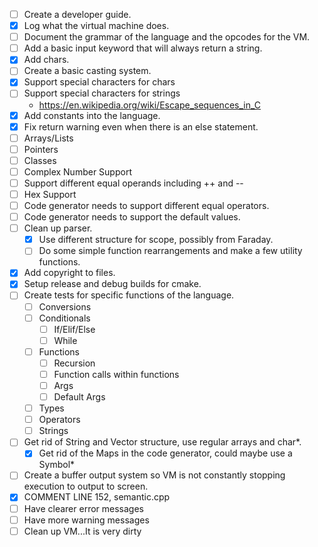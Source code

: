 - [ ] Create a developer guide.
- [x] Log what the virtual machine does. 
- [ ] Document the grammar of the language and the opcodes for the VM.
- [ ] Add a basic input keyword that will always return a string.
- [x] Add chars.
- [ ] Create a basic casting system.
- [x] Support special characters for chars
- [ ] Support special characters for strings
	- https://en.wikipedia.org/wiki/Escape_sequences_in_C
- [x] Add constants into the language.
- [x] Fix return warning even when there is an else statement.
- [ ] Arrays/Lists
- [ ] Pointers
- [ ] Classes
- [ ] Complex Number Support
- [ ] Support different equal operands including ++ and --
- [ ] Hex Support
- [ ] Code generator needs to support different equal operators.
- [ ] Code generator needs to support the default values.
- [ ] Clean up parser.
	- [x] Use different structure for scope, possibly from Faraday.
	- [ ] Do some simple function rearrangements and make a few utility functions.
- [x] Add copyright to files.
- [x] Setup release and debug builds for cmake.
- [ ] Create tests for specific functions of the language.
	- [ ] Conversions
	- [ ] Conditionals
		- [ ] If/Elif/Else
		- [ ] While
	- [ ] Functions
		- [ ] Recursion
		- [ ] Function calls within functions
		- [ ] Args
		- [ ] Default Args
	- [ ] Types
	- [ ] Operators
	- [ ] Strings
- [ ] Get rid of String and Vector structure, use regular arrays and char*.
	- [x] Get rid of the Maps in the code generator, could maybe use a Symbol*
- [ ] Create a buffer output system so VM is not constantly stopping execution to output to screen.
- [x] COMMENT LINE 152, semantic.cpp
- [ ] Have clearer error messages
- [ ] Have more warning messages
- [ ] Clean up VM...It is very dirty